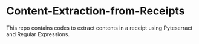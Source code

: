 # Content-Extraction-from-Receipts
This repo contains codes to extract contents in a receipt using Pyteserract and Regular Expressions.
